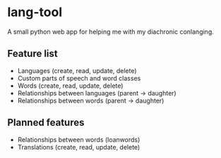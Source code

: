 # lang-tool

A small python web app for helping me with my diachronic conlanging.

## Feature list
* Languages (create, read, update, delete)
* Custom parts of speech and word classes
* Words (create, read, update, delete)
* Relationships between languages (parent → daughter)
* Relationships between words (parent → daughter)

## Planned features
* Relationships between words (loanwords)
* Translations (create, read, update, delete)